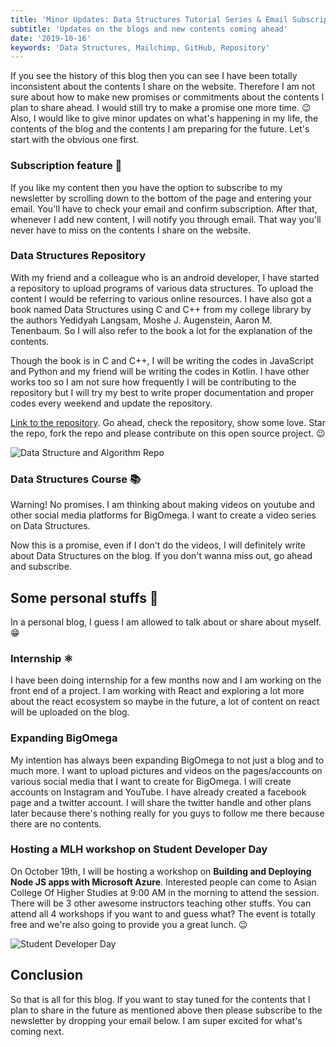 ```yaml
---
title: 'Minor Updates: Data Structures Tutorial Series & Email Subscription'
subtitle: 'Updates on the blogs and new contents coming ahead'
date: '2019-10-16'
keywords: 'Data Structures, Mailchimp, GitHub, Repository'
---
```


If you see the history of this blog then you can see I have been totally inconsistent about the contents I share on the website. Therefore I am not sure about how to make new promises or commitments about the contents I plan to share ahead. I would still try to make a promise one more time. 😉 Also, I would like to give minor updates on what's happening in my life, the contents of the blog and the contents I am preparing for the future. Let's start with the obvious one first.

### Subscription feature 📧

If you like my content then you have the option to subscribe to my newsletter by scrolling down to the bottom of the page and entering your email. You'll have to check your email and confirm subscription. After that, whenever I add new content, I will notify you through email. That way you'll never have to miss on the contents I share on the website.

### Data Structures Repository

With my friend and a colleague who is an android developer, I have started a repository to upload programs of various data structures. To upload the content I would be referring to various online resources. I have also got a book named Data Structures using C and C++ from my college library by the authors Yedidyah Langsam, Moshe J. Augenstein, Aaron M. Tenenbaum. So I will also refer to the book a lot for the explanation of the contents.

Though the book is in C and C++, I will be writing the codes in JavaScript and Python and my friend will be writing the codes in Kotlin. I have other works too so I am not sure how frequently I will be contributing to the repository but I will try my best to write proper documentation and proper codes every weekend and update the repository.

<a href='https://github.com/Prashant-Acharya/Data-Structures-and-Algorithm' target='blank'>Link to the repository</a>. Go ahead, check the repository, show some love. Star the repo, fork the repo and please contribute on this open source project. 😉

![Data Structure and Algorithm Repo](images/repo.png)

### Data Structures Course 📚

Warning! No promises. I am thinking about making videos on youtube and other social media platforms for BigOmega. I want to create a video series on Data Structures.

Now this is a promise, even if I don't do the videos, I will definitely write about Data Structures on the blog. If you don't wanna miss out, go ahead and subscribe.

## Some personal stuffs 👦

In a personal blog, I guess I am allowed to talk about or share about myself. 😁

### Internship ⚛

I have been doing internship for a few months now and I am working on the front end of a project. I am working with React and exploring a lot more about the react ecosystem so maybe in the future, a lot of content on react will be uploaded on the blog.

### Expanding BigOmega

My intention has always been expanding BigOmega to not just a blog and to much more. I want to upload pictures and videos on the pages/accounts on various social media that I want to create for BigOmega. I will create accounts on Instagram and YouTube. I have already created a facebook page and a twitter account. I will share the twitter handle and other plans later because there's nothing really for you guys to follow me there because there are no contents.

### Hosting a MLH workshop on Student Developer Day

On October 19th, I will be hosting a workshop on **Building and Deploying Node JS apps with Microsoft Azure**. Interested people can come to Asian College Of Higher Studies at 9:00 AM in the morning to attend the session. There will be 3 other awesome instructors teaching other stuffs. You can attend all 4 workshops if you want to and guess what? The event is totally free and we're also going to provide you a great lunch. 😉

![Student Developer Day](<image/../images/Prashant Acharya.jpg>)

## Conclusion

So that is all for this blog. If you want to stay tuned for the contents that I plan to share in the future as mentioned above then please subscribe to the newsletter by dropping your email below. I am super excited for what's coming next.
